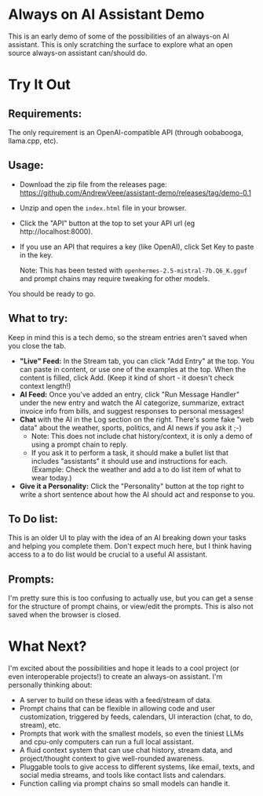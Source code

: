 # Always on AI Assistant Demo

This is an early demo of some of the possibilities of an always-on AI assistant. This is only
scratching the surface to explore what an open source always-on assistant can/should do.

# Try It Out

## Requirements:

The only requirement is an OpenAI-compatible API (through oobabooga, llama.cpp, etc).

## Usage:

- Download the zip file from the releases page: https://github.com/AndrewVeee/assistant-demo/releases/tag/demo-0.1
- Unzip and open the `index.html` file in your browser.
- Click the "API" button at the top to set your API url (eg http://localhost:8000).
- If you use an API that requires a key (like OpenAI), click Set Key to paste in the key.
  
  Note: This has been tested with `openhermes-2.5-mistral-7b.Q6_K.gguf` and prompt chains may require tweaking for other models.

You should be ready to go.

## What to try:

Keep in mind this is a tech demo, so the stream entries aren't saved when you close the tab.

- **"Live" Feed:** In the Stream tab, you can click "Add Entry" at the top. You can paste in content, or use one of the examples at the top. When the content is filled, click Add. (Keep it kind of short - it doesn't check context length!)
- **AI Feed:** Once you've added an entry, click "Run Message Handler" under the new entry and watch the AI categorize, summarize, extract invoice info from bills, and suggest responses to personal messages!
- **Chat** with the AI in the Log section on the right. There's some fake "web data" about the weather, sports, politics, and AI news if you ask it ;-)
  - Note: This does not include chat history/context, it is only a demo of using a prompt chain to reply.
  - If you ask it to perform a task, it should make a bullet list that includes "assistants" it should use and instructions for each. (Example: Check the weather and add a to do list item of what to wear today.)
- **Give it a Personality:** Click the "Personality" button at the top right to write a short sentence about how the AI should act and response to you.

## To Do list:

This is an older UI to play with the idea of an AI breaking down your tasks and helping you complete them. Don't expect much here, but I think having access to a to do list would be crucial to a useful AI assistant.

## Prompts:

I'm pretty sure this is too confusing to actually use, but you can get a sense for the structure of prompt chains, or view/edit the prompts. This is also not saved when the browser is closed.

# What Next?

I'm excited about the possibilities and hope it leads to a cool project (or even interoperable projects!) to create an always-on assistant. I'm personally thinking about:

- A server to build on these ideas with a feed/stream of data.
- Prompt chains that can be flexible in allowing code and user customization, triggered by feeds, calendars, UI interaction (chat, to do, stream), etc.
- Prompts that work with the smallest models, so even the tiniest LLMs and cpu-only computers can run a full local assistant.
- A fluid context system that can use chat history, stream data, and project/thought context to give well-rounded awareness.
- Pluggable tools to give access to different systems, like email, texts, and social media streams, and tools like contact lists and calendars.
- Function calling via prompt chains so small models can handle it.